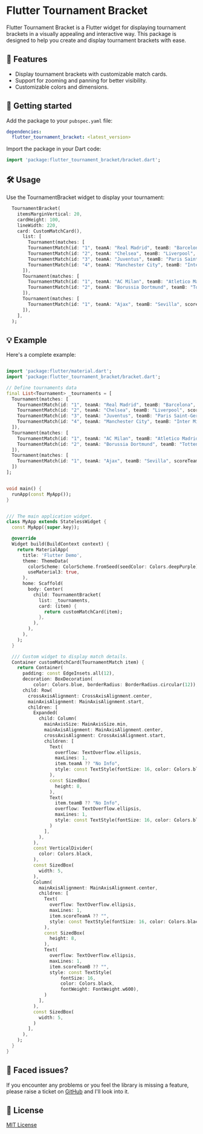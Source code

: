 # Flutter Tournament Bracket

Flutter Tournament Bracket is a Flutter widget for displaying tournament brackets in a visually appealing and
interactive way. This package is designed to help you create and display tournament brackets with ease.

## 🌟 Features

- Display tournament brackets with customizable match cards.
- Support for zooming and panning for better visibility.
- Customizable colors and dimensions.

## 🚀 Getting started

Add the package to your `pubspec.yaml` file:

```yaml
dependencies:
  flutter_tournament_bracket: <latest_version>
```

Import the package in your Dart code:

```dart
import 'package:flutter_tournament_bracket/bracket.dart';
```

## 🛠️ Usage

Use the TournamentBracket widget to display your tournament:

```dart
  TournamentBracket(
    itemsMarginVertical: 20,
    cardHeight: 100,
    lineWidth: 220,
    card: CustomMatchCard(),
      list: [
        Tournament(matches: [
        TournamentMatch(id: "1", teamA: "Real Madrid", teamB: "Barcelona", scoreTeamA: "3", scoreTeamB: "1"),
        TournamentMatch(id: "2", teamA: "Chelsea", teamB: "Liverpool", scoreTeamA: "0", scoreTeamB: "1"),
        TournamentMatch(id: "3", teamA: "Juventus", teamB: "Paris Saint-Germain", scoreTeamA: "0", scoreTeamB: "2"),
        TournamentMatch(id: "4", teamA: "Manchester City", teamB: "Inter Milan", scoreTeamA: "4", scoreTeamB: "2"),
      ]),
      Tournament(matches: [
        TournamentMatch(id: "1", teamA: "AC Milan", teamB: "Atletico Madrid", scoreTeamA: "4", scoreTeamB: "0"),
        TournamentMatch(id: "2", teamA: "Borussia Dortmund", teamB: "Tottenham Hotspur", scoreTeamA: "2", scoreTeamB: "1"),
      ]),
      Tournament(matches: [
        TournamentMatch(id: "1", teamA: "Ajax", teamB: "Sevilla", scoreTeamA: "4", scoreTeamB: "3"),
      ]),
    ],
  );

```

## 💡 Example

Here's a complete example:

```dart

import 'package:flutter/material.dart';
import 'package:flutter_tournament_bracket/bracket.dart';

// Define tournaments data
final List<Tournament> _tournaments = [
  Tournament(matches: [
    TournamentMatch(id: "1", teamA: "Real Madrid", teamB: "Barcelona", scoreTeamA: "3", scoreTeamB: "1"),
    TournamentMatch(id: "2", teamA: "Chelsea", teamB: "Liverpool", scoreTeamA: "0", scoreTeamB: "1"),
    TournamentMatch(id: "3", teamA: "Juventus", teamB: "Paris Saint-Germain", scoreTeamA: "0", scoreTeamB: "2"),
    TournamentMatch(id: "4", teamA: "Manchester City", teamB: "Inter Milan", scoreTeamA: "4", scoreTeamB: "2"),
  ]),
  Tournament(matches: [
    TournamentMatch(id: "1", teamA: "AC Milan", teamB: "Atletico Madrid", scoreTeamA: "4", scoreTeamB: "0"),
    TournamentMatch(id: "2", teamA: "Borussia Dortmund", teamB: "Tottenham Hotspur", scoreTeamA: "2", scoreTeamB: "1"),
  ]),
  Tournament(matches: [
    TournamentMatch(id: "1", teamA: "Ajax", teamB: "Sevilla", scoreTeamA: "4", scoreTeamB: "3"),
  ])
];


void main() {
  runApp(const MyApp());
}


/// The main application widget.
class MyApp extends StatelessWidget {
  const MyApp({super.key});

  @override
  Widget build(BuildContext context) {
    return MaterialApp(
      title: 'Flutter Demo',
      theme: ThemeData(
        colorScheme: ColorScheme.fromSeed(seedColor: Colors.deepPurple),
        useMaterial3: true,
      ),
      home: Scaffold(
        body: Center(
          child: TournamentBracket(
            list: _tournaments,
            card: (item) {
              return customMatchCard(item);
            },
          ),
        ),
      ),
    );
  }

  /// Custom widget to display match details.
  Container customMatchCard(TournamentMatch item) {
    return Container(
      padding: const EdgeInsets.all(12),
      decoration: BoxDecoration(
          color: Colors.blue, borderRadius: BorderRadius.circular(12)),
      child: Row(
        crossAxisAlignment: CrossAxisAlignment.center,
        mainAxisAlignment: MainAxisAlignment.start,
        children: [
          Expanded(
            child: Column(
              mainAxisSize: MainAxisSize.min,
              mainAxisAlignment: MainAxisAlignment.center,
              crossAxisAlignment: CrossAxisAlignment.start,
              children: [
                Text(
                  overflow: TextOverflow.ellipsis,
                  maxLines: 1,
                  item.teamA ?? "No Info",
                  style: const TextStyle(fontSize: 16, color: Colors.black),
                ),
                const SizedBox(
                  height: 8,
                ),
                Text(
                  item.teamB ?? "No Info",
                  overflow: TextOverflow.ellipsis,
                  maxLines: 1,
                  style: const TextStyle(fontSize: 16, color: Colors.black),
                )
              ],
            ),
          ),
          const VerticalDivider(
            color: Colors.black,
          ),
          const SizedBox(
            width: 5,
          ),
          Column(
            mainAxisAlignment: MainAxisAlignment.center,
            children: [
              Text(
                overflow: TextOverflow.ellipsis,
                maxLines: 1,
                item.scoreTeamA ?? "",
                style: const TextStyle(fontSize: 16, color: Colors.black),
              ),
              const SizedBox(
                height: 8,
              ),
              Text(
                overflow: TextOverflow.ellipsis,
                maxLines: 1,
                item.scoreTeamB ?? "",
                style: const TextStyle(
                    fontSize: 16,
                    color: Colors.black,
                    fontWeight: FontWeight.w600),
              )
            ],
          ),
          const SizedBox(
            width: 5,
          )
        ],
      ),
    );
  }
}

```

## 🐞 Faced issues?

If you encounter any problems or you feel the library is missing a feature, please raise a ticket on <a href=https://github.com/Farid023/flutter_tournament_bracket/issues>GitHub</a> and I'll look into it.

## 📃 License

<a href="https://github.com/Farid023/flutter_tournament_bracket/blob/main/LICENSE">MIT License</a>